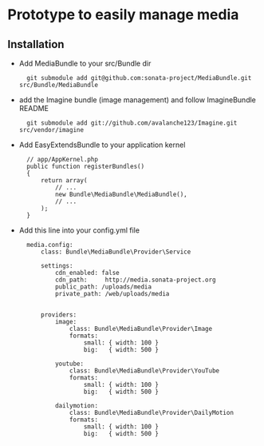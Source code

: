 # Prototype to easily manage media

## Installation

* Add MediaBundle to your src/Bundle dir

        git submodule add git@github.com:sonata-project/MediaBundle.git src/Bundle/MediaBundle

* add the Imagine bundle (image management) and follow ImagineBundle README

        git submodule add git://github.com/avalanche123/Imagine.git src/vendor/imagine

* Add EasyExtendsBundle to your application kernel

        // app/AppKernel.php
        public function registerBundles()
        {
            return array(
                // ...
                new Bundle\MediaBundle\MediaBundle(),
                // ...
            );
        }


* Add this line into your config.yml file 


        media.config:
            class: Bundle\MediaBundle\Provider\Service

            settings:
                cdn_enabled: false
                cdn_path:     http://media.sonata-project.org
                public_path: /uploads/media
                private_path: /web/uploads/media


            providers:
                image:
                    class: Bundle\MediaBundle\Provider\Image
                    formats:
                        small: { width: 100 }
                        big:   { width: 500 }

                youtube:
                    class: Bundle\MediaBundle\Provider\YouTube
                    formats:
                        small: { width: 100 }
                        big:   { width: 500 }

                dailymotion:
                    class: Bundle\MediaBundle\Provider\DailyMotion
                    formats:
                        small: { width: 100 }
                        big:   { width: 500 }
